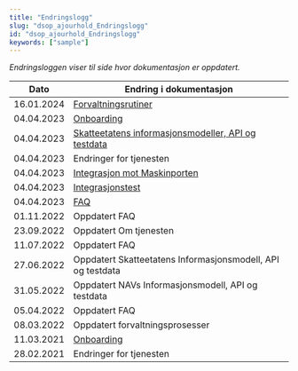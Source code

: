 ```yaml
---
title: "Endringslogg"
slug: "dsop_ajourhold_Endringslogg"
id: "dsop_ajourhold_Endringslogg"
keywords: ["sample"]
---
```


*Endringsloggen viser til side hvor dokumentasjon er oppdatert.*

| Dato         | Endring i dokumentasjon   |
|-------------| ------------------------|
|16.01.2024 | [Forvaltningsrutiner](https://dokumentasjon.dsop.no/dsop_ajourhold_forvaltningsrutiner.html) |
|04.04.2023 | [Onboarding](https://dokumentasjon.dsop.no/dsop_ajourhold_onboarding.html#endringslogg) |
|04.04.2023 | [Skatteetatens informasjonsmodeller, API og testdata](https://dokumentasjon.dsop.no/dsop_skatteetaten_api.html#endringslogg) |
| 04.04.2023 | Endringer for tjenesten | [NAVs informasjonsmodell, API og testdata](https://dokumentasjon.dsop.no/dsop_Nav_api.html#endringslogg) |
|04.04.2023 | [Integrasjon mot Maskinporten](https://dokumentasjon.dsop.no/dsop_ajourhold_Integrasjonmaskinporten.html#endringslogg) |
|04.04.2023 | [Integrasjonstest](https://dokumentasjon.dsop.no/dsop_ajourhold_integrasjonstest.html#endringslogg) |
|04.04.2023 | [FAQ](https://dokumentasjon.dsop.no/dsop_ajourhold_faq.html#endringslogg) |
| 01.11.2022 | Oppdatert FAQ | [FAQ](https://dokumentasjon.dsop.no/dsop_ajourhold_faq.html) |
| 23.09.2022 | Oppdatert Om tjenesten | [Om tjenesten](https://dokumentasjon.dsop.no/dsop_ajourhold_om.html) |
| 11.07.2022 | Oppdatert FAQ | [FAQ](https://dokumentasjon.dsop.no/dsop_ajourhold_faq.html) |
| 27.06.2022 | Oppdatert Skatteetatens Informasjonsmodell, API og testdata | [Skatteetatens Informasjonsmodell, API og testdata](https://dokumentasjon.dsop.no/dsop_skatteetaten_api.html#informasjonsmodeller) |
| 31.05.2022 | Oppdatert NAVs Informasjonsmodell, API og testdata | [NAVs Informasjonsmodell, API og testdata](https://dokumentasjon.dsop.no/dsop_Nav_api.html) |
| 05.04.2022 | Oppdatert FAQ | [FAQ](https://dokumentasjon.dsop.no/dsop_ajourhold_faq.html) |
| 08.03.2022 | Oppdatert forvaltningsprosesser | [forvaltningsrutiner](https://dokumentasjon.dsop.no/dsop_ajourhold_forvaltningsrutiner.html) |
|11.03.2021 | [Onboarding](https://dokumentasjon.dsop.no/dsop_ajourhold_onboarding.html) |
| 28.02.2021 | Endringer for tjenesten | [Endringer 2023 ](https://dokumentasjon.dsop.no/dsop_ajourhold_endringer.html) |
